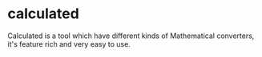 # calculated
Calculated is a tool which have different kinds of Mathematical converters, it's feature rich and very easy to use.
